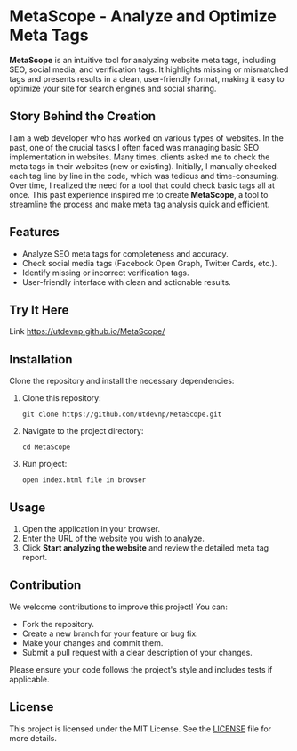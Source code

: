 # MetaScope - Analyze and Optimize Meta Tags

**MetaScope** is an intuitive tool for analyzing website meta tags, including SEO, social media, and verification tags. It highlights missing or mismatched tags and presents results in a clean, user-friendly format, making it easy to optimize your site for search engines and social sharing.

## Story Behind the Creation  
I am a web developer who has worked on various types of websites. In the past, one of the crucial tasks I often faced was managing basic SEO implementation in websites. Many times, clients asked me to check the meta tags in their websites (new or existing). Initially, I manually checked each tag line by line in the code, which was tedious and time-consuming. Over time, I realized the need for a tool that could check basic tags all at once. This past experience inspired me to create **MetaScope**, a tool to streamline the process and make meta tag analysis quick and efficient.

## Features  
- Analyze SEO meta tags for completeness and accuracy.  
- Check social media tags (Facebook Open Graph, Twitter Cards, etc.).  
- Identify missing or incorrect verification tags.  
- User-friendly interface with clean and actionable results.  

## Try It Here 
Link <a href="https://utdevnp.github.io/MetaScope/" target="_blank">https://utdevnp.github.io/MetaScope/</a>

## Installation

Clone the repository and install the necessary dependencies:

1. Clone this repository:

   `git clone https://github.com/utdevnp/MetaScope.git`

2. Navigate to the project directory:

   `cd MetaScope`

3. Run project:

   `open index.html file in browser`

## Usage  
1. Open the application in your browser.  
2. Enter the URL of the website you wish to analyze.  
3. Click **Start analyzing the website** and review the detailed meta tag report. 

## Contribution

We welcome contributions to improve this project! You can:

- Fork the repository.
- Create a new branch for your feature or bug fix.
- Make your changes and commit them.
- Submit a pull request with a clear description of your changes.

Please ensure your code follows the project's style and includes tests if applicable.

## License

This project is licensed under the MIT License. See the [LICENSE](LICENSE) file for more details.


